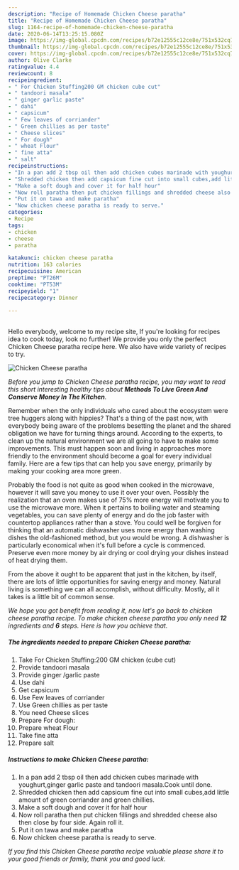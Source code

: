 ```yaml
---
description: "Recipe of Homemade Chicken Cheese paratha"
title: "Recipe of Homemade Chicken Cheese paratha"
slug: 1164-recipe-of-homemade-chicken-cheese-paratha
date: 2020-06-14T13:25:15.080Z
image: https://img-global.cpcdn.com/recipes/b72e12555c12ce8e/751x532cq70/chicken-cheese-paratha-recipe-main-photo.jpg
thumbnail: https://img-global.cpcdn.com/recipes/b72e12555c12ce8e/751x532cq70/chicken-cheese-paratha-recipe-main-photo.jpg
cover: https://img-global.cpcdn.com/recipes/b72e12555c12ce8e/751x532cq70/chicken-cheese-paratha-recipe-main-photo.jpg
author: Olive Clarke
ratingvalue: 4.4
reviewcount: 8
recipeingredient:
- " For Chicken Stuffing200 GM chicken cube cut"
- " tandoori masala"
- " ginger garlic paste"
- " dahi"
- " capsicum"
- " Few leaves of corriander"
- " Green chillies as per taste"
- " Cheese slices"
- " For dough"
- " wheat Flour"
- " fine atta"
- " salt"
recipeinstructions:
- "In a pan add 2 tbsp oil then add chicken cubes marinade with youghurt,ginger garlic paste and tandoori masala.Cook until done."
- "Shredded chicken then add capsicum fine cut into small cubes,add little amount of green corriander and green chillies."
- "Make a soft dough and cover it for half hour"
- "Now roll paratha then put chicken fillings and shredded cheese also then close by four side. Again roll it."
- "Put it on tawa and make paratha"
- "Now chicken cheese paratha is ready to serve."
categories:
- Recipe
tags:
- chicken
- cheese
- paratha

katakunci: chicken cheese paratha 
nutrition: 163 calories
recipecuisine: American
preptime: "PT26M"
cooktime: "PT53M"
recipeyield: "1"
recipecategory: Dinner

---
```

<br>
Hello everybody, welcome to my recipe site, If you're looking for recipes idea to cook today, look no further! We provide you only the perfect Chicken Cheese paratha recipe here. We also have wide variety of recipes to try.
<br>


![Chicken Cheese paratha](https://img-global.cpcdn.com/recipes/b72e12555c12ce8e/751x532cq70/chicken-cheese-paratha-recipe-main-photo.jpg)

<i>Before you jump to Chicken Cheese paratha recipe, you may want to read this short interesting healthy tips about 
<strong>Methods To Live Green And Conserve Money In The Kitchen</strong>.</i>
</br>

Remember when the only individuals who cared about the ecosystem were tree huggers along with hippies? That's a thing of the past now, with everybody being aware of the problems besetting the planet and the shared obligation we have for turning things around. According to the experts, to clean up the natural environment we are all going to have to make some improvements. This must happen soon and living in approaches more friendly to the environment should become a goal for every individual family. Here are a few tips that can help you save energy, primarily by making your cooking area more green.

Probably the food is not quite as good when cooked in the microwave, however it will save you money to use it over your oven. Possibly the realization that an oven makes use of 75% more energy will motivate you to use the microwave more. When it pertains to boiling water and steaming vegetables, you can save plenty of energy and do the job faster with countertop appliances rather than a stove. You could well be forgiven for thinking that an automatic dishwasher uses more energy than washing dishes the old-fashioned method, but you would be wrong. A dishwasher is particularly economical when it's full before a cycle is commenced. Preserve even more money by air drying or cool drying your dishes instead of heat drying them.

From the above it ought to be apparent that just in the kitchen, by itself, there are lots of little opportunities for saving energy and money. Natural living is something we can all accomplish, without difficulty. Mostly, all it takes is a little bit of common sense.


<i>We hope you got benefit from reading it, now let's go back to chicken cheese paratha recipe. To make chicken cheese paratha you only need <strong>12</strong> ingredients and <strong>6</strong> steps. Here is how you achieve that.
</i>

##### The ingredients needed to prepare Chicken Cheese paratha:

1. Take  For Chicken Stuffing:200 GM chicken (cube cut)
1. Provide  tandoori masala
1. Provide  ginger /garlic paste
1. Use  dahi
1. Get  capsicum
1. Use  Few leaves of corriander
1. Use  Green chillies as per taste
1. You need  Cheese slices
1. Prepare  For dough:
1. Prepare  wheat Flour
1. Take  fine atta
1. Prepare  salt


##### Instructions to make Chicken Cheese paratha:

1. In a pan add 2 tbsp oil then add chicken cubes marinade with youghurt,ginger garlic paste and tandoori masala.Cook until done.
1. Shredded chicken then add capsicum fine cut into small cubes,add little amount of green corriander and green chillies.
1. Make a soft dough and cover it for half hour
1. Now roll paratha then put chicken fillings and shredded cheese also then close by four side. Again roll it.
1. Put it on tawa and make paratha
1. Now chicken cheese paratha is ready to serve.


<i>If you find this Chicken Cheese paratha recipe valuable please share it to your good friends or family, thank you and good luck.</i>
